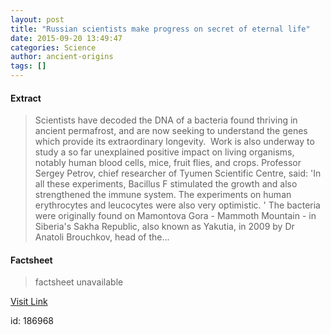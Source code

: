 ```yaml
---
layout: post
title: "Russian scientists make progress on secret of eternal life"
date: 2015-09-20 13:49:47
categories: Science
author: ancient-origins
tags: []
---
```



#### Extract
>Scientists have decoded the DNA of a bacteria found thriving in ancient permafrost, and are now seeking to understand the genes which provide its extraordinary longevity.  Work is also underway to study a so far unexplained positive impact on living organisms, notably human blood cells, mice, fruit flies, and crops. Professor Sergey Petrov, chief researcher of Tyumen Scientific Centre, said: 'In all these experiments, Bacillus F stimulated the growth and also strengthened the immune system. The experiments on human erythrocytes and leucocytes were also very optimistic. ' The bacteria were originally found on Mamontova Gora - Mammoth Mountain - in Siberia's Sakha Republic, also known as Yakutia, in 2009 by Dr Anatoli Brouchkov, head of the...

#### Factsheet
>factsheet unavailable

[Visit Link](http://www.ancient-origins.net/news-science-space/russian-scientists-make-progress-secret-eternal-life-003917)

id:  186968


